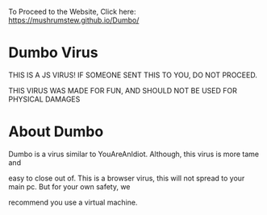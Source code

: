 To Proceed to the Website, Click here: https://mushrumstew.github.io/Dumbo/
# Dumbo Virus

THIS IS A  JS VIRUS!
IF SOMEONE SENT THIS TO YOU, DO NOT PROCEED.

THIS VIRUS WAS MADE FOR FUN, AND SHOULD NOT BE USED FOR PHYSICAL DAMAGES
# About Dumbo
Dumbo is a virus similar to YouAreAnIdiot. Although, this virus is more tame and

easy to close out of. This is a browser virus, this will not spread to your main pc. But for your own safety, we

recommend you use a virtual machine.

